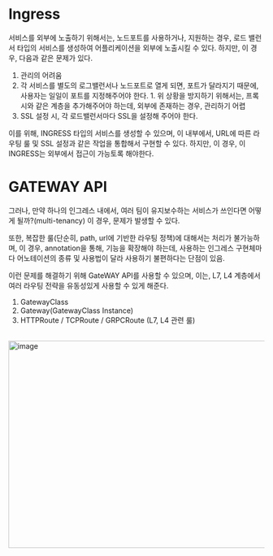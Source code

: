 # Ingress

서비스를 외부에 노출하기 위해서는, 노드포트를 사용하거나, 지원하는 경우, 로드 밸런서 타입의 서비스를 생성하여 어플리케이션을 외부에 노출시킬 수 있다.
하지만, 이 경우, 다음과 같은 문제가 있다.

1. 관리의 어려움
  1. 각 서비스를 별도의 로그밸런서나 노드포트로 열게 되면, 포트가 달라지기 때문에, 사용자는 일일이 포트를 지정해주어야 한다.
    1. 위 상황을 방지하기 위해서는, 프록시와 같은 계층을 추가해주어야 하는데, 외부에 존재하는 경우, 관리하기 어렵
  3. SSL 설정 시, 각 로드밸런서마다 SSL을 설정해 주어야 한다.


이를 위해, INGRESS 타입의 서비스를 생성할 수 있으며, 이 내부에서, URL에 따른 라우팅 룰 및 SSL 설정과 같은 작업을 통합해서 구현할 수 있다.
하지만, 이 경우, 이 INGRESS는 외부에서 접근이 가능토록 해야한다.


# GATEWAY API

 그러나, 만약 하나의 인그레스 내에서, 여러 팀이 유지보수하는 서비스가 쓰인다면 어떻게 될까?(multi-tenancy) 이 경우, 문제가 발생할 수 있다.

 
 또한, 복잡한 룰(단순히, path, url에 기반한 라우팅 정책)에 대해서는 처리가 불가능하며, 이 경우, annotation을 통해, 기능을 확장해야 하는데, 사용하는 인그레스 구현체마다 어노테이션의 종류 및 사용법이 달라 사용하기 불편하다는 단점이 있음.

 

이런 문제를 해결하기 위해 GateWAY API를 사용할 수 있으며, 이는, L7, L4 계층에서 여러 라우팅 전략을 유동성있게 사용할 수 있게 해준다.

1. GatewayClass
2. Gateway(GatewayClass Instance)
3. HTTPRoute / TCPRoute / GRPCRoute (L7, L4 관련 룰)

</br>

 <img width="929" height="408" alt="image" src="https://github.com/user-attachments/assets/80e88f42-f3e5-4383-aa93-870cb8fd367f" />


